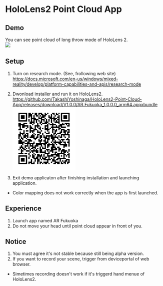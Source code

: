 # HoloLens2 Point Cloud App
 
 ## Demo
You can see point cloud of long throw mode of HoloLens 2.<br>
[![](https://img.youtube.com/vi/6-AN_7Xj8f8/0.jpg)](https://www.youtube.com/watch?v=6-AN_7Xj8f8)
 
 ## Setup
1. Turn on research mode. (See, frollowing web site) <br>
https://docs.microsoft.com/en-us/windows/mixed-reality/develop/platform-capabilities-and-apis/research-mode
 
2. Dwonload installer and run it on HoloLens2. <br>
https://github.com/TakashiYoshinaga/HoloLens2-Point-Cloud-App/releases/download/V1.0.0/AR.Fukuoka_1.0.0.0_arm64.appxbundle <br>
![QR](https://github.com/TakashiYoshinaga/HoloLens2-Point-Cloud-App/blob/main/canvas.png "installer")

3. Exit demo applicaton after finishing installation and launching application. <br>
* Color mapping does not work correctly when the app is first launched.

## Experience
1. Launch app named AR Fukuoka
2. Do not move your head until point cloud appear in front of you.

## Notice
1. You must agree it's not stable because still being alpha version.
2. If you want to record your scene, trigger from deviceportal of web browser.
* Simetimes recording doesn't work if it's triggerd hand menue of HoloLens2.
